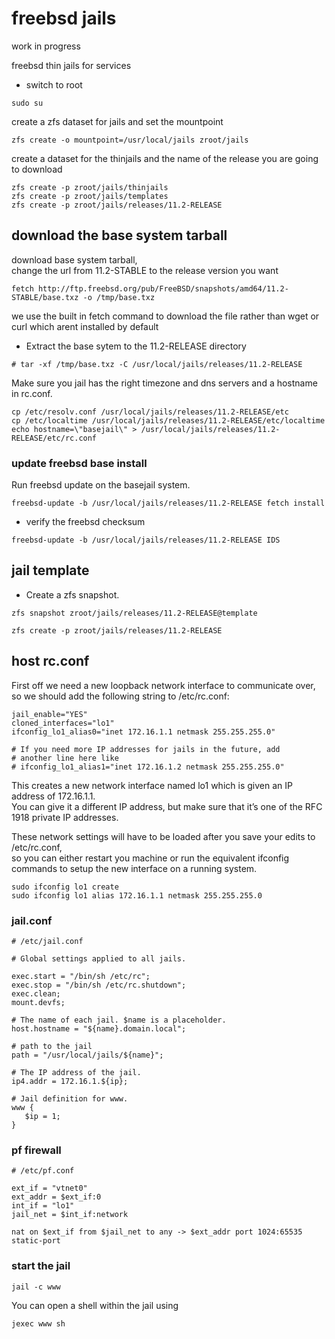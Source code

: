 # freebsd jails

work in progress

freebsd thin jails for services

* switch to root

```
sudo su
```

create a zfs dataset for jails and set the mountpoint

```
zfs create -o mountpoint=/usr/local/jails zroot/jails
```

create a dataset for the thinjails and the name of the release you are going to download


```
zfs create -p zroot/jails/thinjails
zfs create -p zroot/jails/templates
zfs create -p zroot/jails/releases/11.2-RELEASE
```

## download the base system tarball

download base system tarball,  
change the url from 11.2-STABLE to the release version you want

```
fetch http://ftp.freebsd.org/pub/FreeBSD/snapshots/amd64/11.2-STABLE/base.txz -o /tmp/base.txz
```

we use the built in fetch command to download the file rather than wget or curl which arent installed by default


* Extract the base sytem to the 11.2-RELEASE directory

```
# tar -xf /tmp/base.txz -C /usr/local/jails/releases/11.2-RELEASE
```

Make sure you jail has the right timezone and dns servers and a hostname in rc.conf.

```
cp /etc/resolv.conf /usr/local/jails/releases/11.2-RELEASE/etc
cp /etc/localtime /usr/local/jails/releases/11.2-RELEASE/etc/localtime
echo hostname=\"basejail\" > /usr/local/jails/releases/11.2-RELEASE/etc/rc.conf
```

### update freebsd base install

Run freebsd update on the basejail system.

```
freebsd-update -b /usr/local/jails/releases/11.2-RELEASE fetch install
```

* verify the freebsd checksum

```
freebsd-update -b /usr/local/jails/releases/11.2-RELEASE IDS
```

## jail template


* Create a zfs snapshot.

```
zfs snapshot zroot/jails/releases/11.2-RELEASE@template
```

```
zfs create -p zroot/jails/releases/11.2-RELEASE
```

## host rc.conf

First off we need a new loopback network interface to communicate over, so we should add the following string to /etc/rc.conf:

```
jail_enable="YES"
cloned_interfaces="lo1"
ifconfig_lo1_alias0="inet 172.16.1.1 netmask 255.255.255.0"

# If you need more IP addresses for jails in the future, add
# another line here like
# ifconfig_lo1_alias1="inet 172.16.1.2 netmask 255.255.255.0"
```

This creates a new network interface named lo1 which is given an IP address of 172.16.1.1.  
You can give it a different IP address, but make sure that it’s one of the RFC 1918 private IP addresses.

These network settings will have to be loaded after you save your edits to /etc/rc.conf,  
so you can either restart you machine or run the equivalent ifconfig commands to setup the new interface on a running system.

```
sudo ifconfig lo1 create
sudo ifconfig lo1 alias 172.16.1.1 netmask 255.255.255.0
```

### jail.conf

```
# /etc/jail.conf

# Global settings applied to all jails.

exec.start = "/bin/sh /etc/rc";
exec.stop = "/bin/sh /etc/rc.shutdown";
exec.clean;
mount.devfs;

# The name of each jail. $name is a placeholder.
host.hostname = "${name}.domain.local";

# path to the jail
path = "/usr/local/jails/${name}";

# The IP address of the jail.
ip4.addr = 172.16.1.${ip};

# Jail definition for www.
www {
   $ip = 1;
}
```

### pf firewall

```
# /etc/pf.conf

ext_if = "vtnet0"
ext_addr = $ext_if:0
int_if = "lo1"
jail_net = $int_if:network

nat on $ext_if from $jail_net to any -> $ext_addr port 1024:65535 static-port 
```

### start the jail

```
jail -c www
```

You can open a shell within the jail using

```
jexec www sh
```

